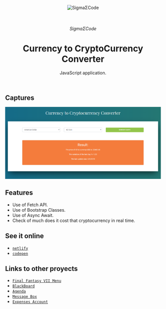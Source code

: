 <p align="center">
   <img alt="SigmaΣCode" src="/img/captures/SigmaΣCode.png">
</p>
   </br>
<h6 align = "center">SigmaΣCode</h6>

<h1 align="center">Currency to CryptoCurrency Converter</h1>

<p align="center">
 JavaScript application.
</p>
</br>

## Captures

<p align="center">
    <img src="img/captures/currency.PNG">
</p>

## Features

- Use of Fetch API.
- Use of Bootstrap Classes.
- Use of Async Await.
- Check of much does it cost that cryptocurrency in real time.

## See it online

- [`netlify`](https://currencytocryptocurrency.netlify.com)
- [`codepen`](https://codepen.io/LeonAGA/pen/WNeZpWo)

## Links to other proyects

- [`Final Fantasy VII Menu`](https://github.com/LeonAGA/Final_Fantasy_VII_Menu)
- [`BlackBoard`](https://github.com/LeonAGA/Blackboard)
- [`Agenda`](https://github.com/LeonAGA/Agenda)    
- [`Message Box`](https://github.com/LeonAGA/Message_Box_LocalStorage)   
- [`Expenses Account`](https://github.com/LeonAGA/Expenses_Account)  
                             
